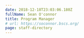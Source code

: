 ```yaml
---
date: 2018-12-18T23:03:06.180Z
fullName: Sean O'connor
title: Program Manager
# url: https://soconnor.bscs.org/
page: staff-directory
---
```

